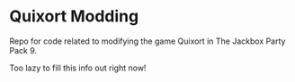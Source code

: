 # Quixort Modding
 Repo for code related to modifying the game Quixort in The Jackbox Party Pack 9.

 Too lazy to fill this info out right now!